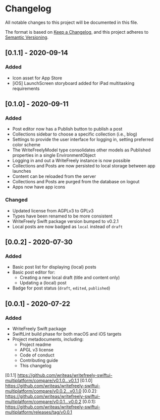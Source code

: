 #  Changelog

All notable changes to this project will be documented in this file.

The format is based on [Keep a Changelog](https://keepachangelog.com/en/1.0.0/),
and this project adheres to [Semantic Versioning](https://semver.org/spec/v2.0.0.html).

## [0.1.1] - 2020-09-14

### Added

- Icon asset for App Store
- [iOS] LaunchScreen storyboard added for iPad multitasking requirements 

## [0.1.0] - 2020-09-11

### Added

- Post editor now has a Publish button to publish a post 
- Collections sidebar to choose a specific collection (i.e., blog)
- Settings to provide the user interface for logging in, setting preferred color scheme 
- The WriteFreelyModel type consolidates other models as Published properties in a single EnvironmentObject
- Logging in and out a WriteFreely instance is now possible
- Collections and Posts are now persisted to local storage between app launches
- Content can be reloaded from the server
- Collections and Posts are purged from the database on logout
- Apps now have app icons

### Changed

- Updated license from AGPLv3 to GPLv3
- Types have been renamed to be more consistent
- WriteFreely Swift package version bumped to v0.2.1
- Local posts are now badged as `local` instead of `draft`

## [0.0.2] - 2020-07-30

### Added

- Basic post list for displaying (local) posts
- Basic post editor for:
    - Creating a new local draft (title and content only)
    - Updating a (local) post
- Badge for post status (`draft`, `edited`, `published`) 

## [0.0.1] - 2020-07-22

### Added

- WriteFreely Swift package
- SwiftLint build phase for both macOS and iOS targets
- Project metadocuments, including:
    - Project readme
    - APGL v3 license
    - Code of conduct
    - Contributing guide
    - This changelog

[0.1.1] https://github.com/writeas/writefreely-swiftui-multiplatform/compare/v0.1.0...v0.1.1
[0.1.0] https://github.com/writeas/writefreely-swiftui-multiplatform/compare/v0.0.2...v0.1.0
[0.0.2]: https://github.com/writeas/writefreely-swiftui-multiplatform/compare/v0.0.1...v0.0.2
[0.0.1]: https://github.com/writeas/writefreely-swiftui-multiplatform/releases/tag/v0.0.1
